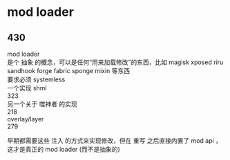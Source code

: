 # mod loader
## 430
mod loader  
是个 抽象 的概念，可以是任何“用来加载修改”的东西，比如 magisk xposed riru sandhook forge fabric sponge mixin 等东西  
要求必须 systemless  
一个实现 shml  
323  
另一个关于 噬神者 的实现  
218  
overlay/layer  
279  

早期都需要这些 注入 的方式来实现修改，但在 重写 之后直接内置了 mod api ，这才是真正的 mod loader (而不是抽象的)  
